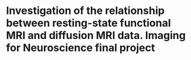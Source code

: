 # Investigation of the relationship between resting-state functional MRI and diffusion MRI data. Imaging for Neuroscience final project
